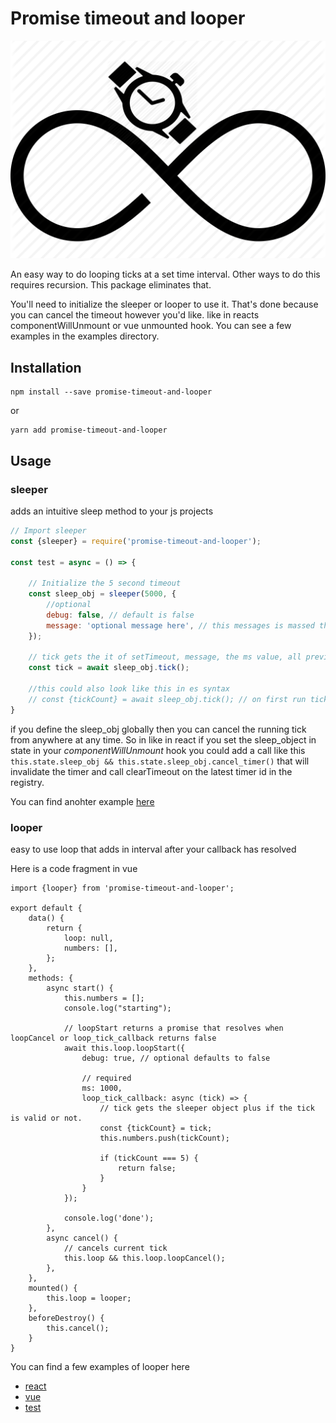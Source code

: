 # Promise timeout and looper
<p align="center">
<img src="images/promise-timeout-and-looper.png" alt="Promise timeout and looper">
</p>

An easy way to do looping ticks at a set time interval. Other ways to do this requires recursion. This package eliminates that.

You'll need to initialize the sleeper or looper to use it. That's done because you can cancel the timeout however you'd like. like in reacts componentWillUnmount or vue unmounted hook. You can see a few examples in the examples directory.

## Installation

```
npm install --save promise-timeout-and-looper
```

or

```
yarn add promise-timeout-and-looper
```

## Usage

### sleeper

adds an intuitive sleep method to your js projects

```js
// Import sleeper
const {sleeper} = require('promise-timeout-and-looper');

const test = async = () => {
    
    // Initialize the 5 second timeout
    const sleep_obj = sleeper(5000, {
        //optional
        debug: false, // default is false
        message: 'optional message here', // this messages is massed through the tick resolve. can be used to know which tick is resolving if you have multiple sleep_objects
    });
    
    // tick gets the it of setTimeout, message, the ms value, all previous ids of setTimeout, and tickCount. 
    const tick = await sleep_obj.tick();
    
    //this could also look like this in es syntax 
    // const {tickCount} = await sleep_obj.tick(); // on first run tickCount would equal 0
}
```

if you define the sleep_obj globally then you can cancel the running tick from anywhere at any time. So in like in react if you set the sleep_object in state in your *componentWillUnmount* hook you could add a call like 
this `this.state.sleep_obj && this.state.sleep_obj.cancel_timer()` that will invalidate the timer and call clearTimeout on the latest timer id in the registry.


You can find anohter example [here](__tests__/sleeper.test.js)

### looper

easy to use loop that adds in interval after your callback has resolved

Here is a code fragment in vue

```vue
import {looper} from 'promise-timeout-and-looper';

export default {
    data() {
        return {
            loop: null,
            numbers: [],
        };
    },
    methods: {
        async start() {
            this.numbers = [];
            console.log("starting");

            // loopStart returns a promise that resolves when loopCancel or loop_tick_callback returns false
            await this.loop.loopStart({
                debug: true, // optional defaults to false

                // required
                ms: 1000,
                loop_tick_callback: async (tick) => {
                    // tick gets the sleeper object plus if the tick is valid or not.
                    const {tickCount} = tick;
                    this.numbers.push(tickCount);

                    if (tickCount === 5) {
                        return false;
                    }
                }
            });

            console.log('done');
        },
        async cancel() {
            // cancels current tick
            this.loop && this.loop.loopCancel();
        },
    },
    mounted() {
        this.loop = looper;
    },
    beforeDestroy() {
        this.cancel();
    }
}
``` 

You can find a few examples of looper here
* [react](examples/react.looper.jsx)
* [vue](examples/vue.looper.vue)
* [test](__tests__/sleeper.test.js)
